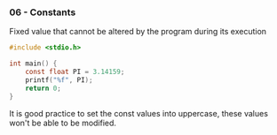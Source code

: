 ### 06 - Constants

Fixed value that cannot be altered by the program during its execution

```c
#include <stdio.h>

int main() {
	const float PI = 3.14159;
 	printf("%f", PI);
	return 0;
}
```

It is good practice to set the const values into uppercase, these values won't be able to be modified.